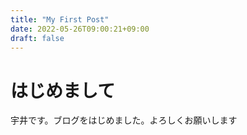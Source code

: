 ```yaml
---
title: "My First Post"
date: 2022-05-26T09:00:21+09:00
draft: false
---
```


# はじめまして

宇井です。ブログをはじめました。よろしくお願いします
